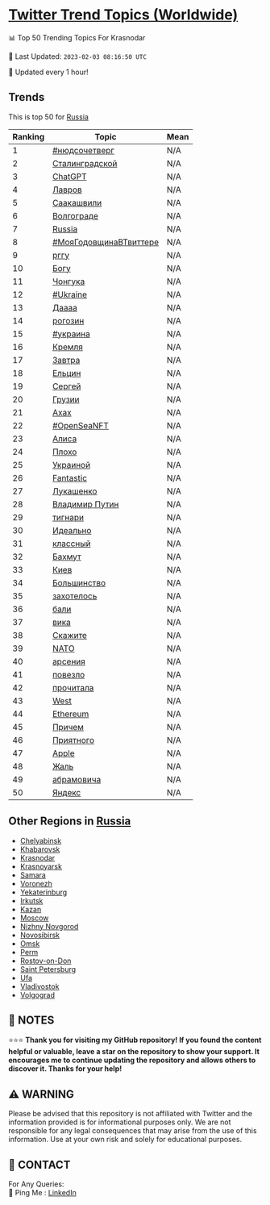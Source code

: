 [Twitter Trend Topics (Worldwide)](https://github.com/ErcinDedeoglu/Twitter-Trend-Topics)
==========


📊 Top 50 Trending Topics For Krasnodar

📆 Last Updated: `2023-02-03 08:16:50 UTC`

🔧 Updated every 1 hour!


## Trends

This is top 50 for [Russia](</Russia>)

| Ranking | Topic | Mean |
| ------- | ------------ | ------------ |
| 1 | [#нюдсочетверг](http://twitter.com/search?q=%23%d0%bd%d1%8e%d0%b4%d1%81%d0%be%d1%87%d0%b5%d1%82%d0%b2%d0%b5%d1%80%d0%b3) | N/A |
| 2 | [Сталинградской](http://twitter.com/search?q=%d0%a1%d1%82%d0%b0%d0%bb%d0%b8%d0%bd%d0%b3%d1%80%d0%b0%d0%b4%d1%81%d0%ba%d0%be%d0%b9) | N/A |
| 3 | [ChatGPT](http://twitter.com/search?q=ChatGPT) | N/A |
| 4 | [Лавров](http://twitter.com/search?q=%d0%9b%d0%b0%d0%b2%d1%80%d0%be%d0%b2) | N/A |
| 5 | [Саакашвили](http://twitter.com/search?q=%d0%a1%d0%b0%d0%b0%d0%ba%d0%b0%d1%88%d0%b2%d0%b8%d0%bb%d0%b8) | N/A |
| 6 | [Волгограде](http://twitter.com/search?q=%d0%92%d0%be%d0%bb%d0%b3%d0%be%d0%b3%d1%80%d0%b0%d0%b4%d0%b5) | N/A |
| 7 | [Russia](http://twitter.com/search?q=Russia) | N/A |
| 8 | [#МояГодовщинаВТвиттере](http://twitter.com/search?q=%23%d0%9c%d0%be%d1%8f%d0%93%d0%be%d0%b4%d0%be%d0%b2%d1%89%d0%b8%d0%bd%d0%b0%d0%92%d0%a2%d0%b2%d0%b8%d1%82%d1%82%d0%b5%d1%80%d0%b5) | N/A |
| 9 | [рггу](http://twitter.com/search?q=%d1%80%d0%b3%d0%b3%d1%83) | N/A |
| 10 | [Богу](http://twitter.com/search?q=%d0%91%d0%be%d0%b3%d1%83) | N/A |
| 11 | [Чонгука](http://twitter.com/search?q=%d0%a7%d0%be%d0%bd%d0%b3%d1%83%d0%ba%d0%b0) | N/A |
| 12 | [#Ukraine](http://twitter.com/search?q=%23Ukraine) | N/A |
| 13 | [Даааа](http://twitter.com/search?q=%d0%94%d0%b0%d0%b0%d0%b0%d0%b0) | N/A |
| 14 | [рогозин](http://twitter.com/search?q=%d1%80%d0%be%d0%b3%d0%be%d0%b7%d0%b8%d0%bd) | N/A |
| 15 | [#украина](http://twitter.com/search?q=%23%d1%83%d0%ba%d1%80%d0%b0%d0%b8%d0%bd%d0%b0) | N/A |
| 16 | [Кремля](http://twitter.com/search?q=%d0%9a%d1%80%d0%b5%d0%bc%d0%bb%d1%8f) | N/A |
| 17 | [Завтра](http://twitter.com/search?q=%d0%97%d0%b0%d0%b2%d1%82%d1%80%d0%b0) | N/A |
| 18 | [Ельцин](http://twitter.com/search?q=%d0%95%d0%bb%d1%8c%d1%86%d0%b8%d0%bd) | N/A |
| 19 | [Сергей](http://twitter.com/search?q=%d0%a1%d0%b5%d1%80%d0%b3%d0%b5%d0%b9) | N/A |
| 20 | [Грузии](http://twitter.com/search?q=%d0%93%d1%80%d1%83%d0%b7%d0%b8%d0%b8) | N/A |
| 21 | [Ахах](http://twitter.com/search?q=%d0%90%d1%85%d0%b0%d1%85) | N/A |
| 22 | [#OpenSeaNFT](http://twitter.com/search?q=%23OpenSeaNFT) | N/A |
| 23 | [Алиса](http://twitter.com/search?q=%d0%90%d0%bb%d0%b8%d1%81%d0%b0) | N/A |
| 24 | [Плохо](http://twitter.com/search?q=%d0%9f%d0%bb%d0%be%d1%85%d0%be) | N/A |
| 25 | [Украиной](http://twitter.com/search?q=%d0%a3%d0%ba%d1%80%d0%b0%d0%b8%d0%bd%d0%be%d0%b9) | N/A |
| 26 | [Fantastic](http://twitter.com/search?q=Fantastic) | N/A |
| 27 | [Лукашенко](http://twitter.com/search?q=%d0%9b%d1%83%d0%ba%d0%b0%d1%88%d0%b5%d0%bd%d0%ba%d0%be) | N/A |
| 28 | [Владимир Путин](http://twitter.com/search?q=%d0%92%d0%bb%d0%b0%d0%b4%d0%b8%d0%bc%d0%b8%d1%80+%d0%9f%d1%83%d1%82%d0%b8%d0%bd) | N/A |
| 29 | [тигнари](http://twitter.com/search?q=%d1%82%d0%b8%d0%b3%d0%bd%d0%b0%d1%80%d0%b8) | N/A |
| 30 | [Идеально](http://twitter.com/search?q=%d0%98%d0%b4%d0%b5%d0%b0%d0%bb%d1%8c%d0%bd%d0%be) | N/A |
| 31 | [классный](http://twitter.com/search?q=%d0%ba%d0%bb%d0%b0%d1%81%d1%81%d0%bd%d1%8b%d0%b9) | N/A |
| 32 | [Бахмут](http://twitter.com/search?q=%d0%91%d0%b0%d1%85%d0%bc%d1%83%d1%82) | N/A |
| 33 | [Киев](http://twitter.com/search?q=%d0%9a%d0%b8%d0%b5%d0%b2) | N/A |
| 34 | [Большинство](http://twitter.com/search?q=%d0%91%d0%be%d0%bb%d1%8c%d1%88%d0%b8%d0%bd%d1%81%d1%82%d0%b2%d0%be) | N/A |
| 35 | [захотелось](http://twitter.com/search?q=%d0%b7%d0%b0%d1%85%d0%be%d1%82%d0%b5%d0%bb%d0%be%d1%81%d1%8c) | N/A |
| 36 | [бали](http://twitter.com/search?q=%d0%b1%d0%b0%d0%bb%d0%b8) | N/A |
| 37 | [вика](http://twitter.com/search?q=%d0%b2%d0%b8%d0%ba%d0%b0) | N/A |
| 38 | [Скажите](http://twitter.com/search?q=%d0%a1%d0%ba%d0%b0%d0%b6%d0%b8%d1%82%d0%b5) | N/A |
| 39 | [NATO](http://twitter.com/search?q=NATO) | N/A |
| 40 | [арсения](http://twitter.com/search?q=%d0%b0%d1%80%d1%81%d0%b5%d0%bd%d0%b8%d1%8f) | N/A |
| 41 | [повезло](http://twitter.com/search?q=%d0%bf%d0%be%d0%b2%d0%b5%d0%b7%d0%bb%d0%be) | N/A |
| 42 | [прочитала](http://twitter.com/search?q=%d0%bf%d1%80%d0%be%d1%87%d0%b8%d1%82%d0%b0%d0%bb%d0%b0) | N/A |
| 43 | [West](http://twitter.com/search?q=West) | N/A |
| 44 | [Ethereum](http://twitter.com/search?q=Ethereum) | N/A |
| 45 | [Причем](http://twitter.com/search?q=%d0%9f%d1%80%d0%b8%d1%87%d0%b5%d0%bc) | N/A |
| 46 | [Приятного](http://twitter.com/search?q=%d0%9f%d1%80%d0%b8%d1%8f%d1%82%d0%bd%d0%be%d0%b3%d0%be) | N/A |
| 47 | [Apple](http://twitter.com/search?q=Apple) | N/A |
| 48 | [Жаль](http://twitter.com/search?q=%d0%96%d0%b0%d0%bb%d1%8c) | N/A |
| 49 | [абрамовича](http://twitter.com/search?q=%d0%b0%d0%b1%d1%80%d0%b0%d0%bc%d0%be%d0%b2%d0%b8%d1%87%d0%b0) | N/A |
| 50 | [Яндекс](http://twitter.com/search?q=%d0%af%d0%bd%d0%b4%d0%b5%d0%ba%d1%81) | N/A |



## Other Regions in [Russia](</Russia>)

* [Chelyabinsk](</Russia/Chelyabinsk.md>)
* [Khabarovsk](</Russia/Khabarovsk.md>)
* [Krasnodar](</Russia/Krasnodar.md>)
* [Krasnoyarsk](</Russia/Krasnoyarsk.md>)
* [Samara](</Russia/Samara.md>)
* [Voronezh](</Russia/Voronezh.md>)
* [Yekaterinburg](</Russia/Yekaterinburg.md>)
* [Irkutsk](</Russia/Irkutsk.md>)
* [Kazan](</Russia/Kazan.md>)
* [Moscow](</Russia/Moscow.md>)
* [Nizhny Novgorod](</Russia/Nizhny Novgorod.md>)
* [Novosibirsk](</Russia/Novosibirsk.md>)
* [Omsk](</Russia/Omsk.md>)
* [Perm](</Russia/Perm.md>)
* [Rostov-on-Don](</Russia/Rostov-on-Don.md>)
* [Saint Petersburg](</Russia/Saint Petersburg.md>)
* [Ufa](</Russia/Ufa.md>)
* [Vladivostok](</Russia/Vladivostok.md>)
* [Volgograd](</Russia/Volgograd.md>)



## 📝 NOTES

⭐⭐⭐ **Thank you for visiting my GitHub repository! If you found the content helpful or valuable, leave a star on the repository to show your support. It encourages me to continue updating the repository and allows others to discover it. Thanks for your help!**


## ⚠️ WARNING

Please be advised that this repository is not affiliated with Twitter and the information provided is for informational purposes only. We are not responsible for any legal consequences that may arise from the use of this information. Use at your own risk and solely for educational purposes.


## 📨 CONTACT

 For Any Queries:  
            🏓 Ping Me : [LinkedIn](https://www.linkedin.com/in/ercindedeoglu/)
